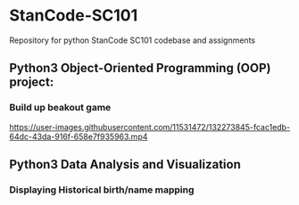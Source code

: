 # StanCode-SC101
Repository for python StanCode SC101 codebase and assignments

## Python3 Object-Oriented Programming (OOP) project: 
### Build up beakout game

https://user-images.githubusercontent.com/11531472/132273845-fcac1edb-64dc-43da-916f-658e7f935963.mp4

## Python3 Data Analysis and Visualization 
### Displaying Historical birth/name mapping
